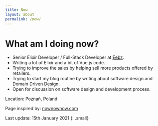 ```yaml
---
title: Now
layout: about
permalink: /now/
---
```

# What am I doing now?

- Senior Elixir Developer / Full-Stack Developer at [Eebz](https://eebz.com/).
- Writing a lot of Elixir and a bit of Vue.js code.
- Trying to improve the sales by helping sell more products offered by retailers.
- Trying to start my blog routine by writing about software design and Domain Driven Design.
- Open for discussion on software design and development process.

Location: Poznań, Poland

Page inspired by: [nownownow.com](https://nownownow.com/about)

Last update: 15th January 2021
{: .small}
